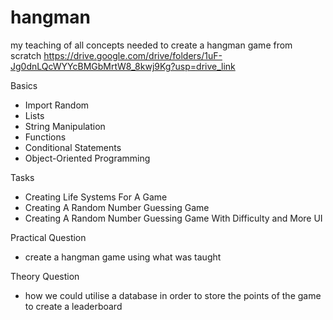 # hangman
my teaching of all concepts needed to create a hangman game from scratch
https://drive.google.com/drive/folders/1uF-Jg0dnLQcWYYcBMGbMrtW8_8kwj9Kg?usp=drive_link

Basics
- Import Random
- Lists
- String Manipulation
- Functions
- Conditional Statements
- Object-Oriented Programming

Tasks
- Creating Life Systems For A Game
- Creating A Random Number Guessing Game 
- Creating A Random Number Guessing Game With Difficulty and More UI


Practical Question 
- create a hangman game using what was taught

Theory Question 
- how we could utilise a database in order to store the points of the game to create a leaderboard
